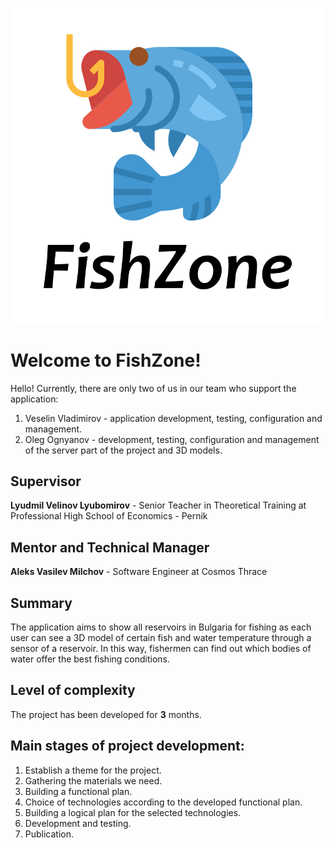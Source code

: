 ![LOGO](https://github.com/amilchov/FishZone/blob/main/fishzone_logo.png)
# Welcome to FishZone!

Hello! Currently, there are only two of us in our team who support the application:
 1. Veselin Vladimirov - application development, testing, configuration and management.
 2. Oleg Ognyanov - development, testing, configuration and management of the server part of the project and 3D models.

## Supervisor

**Lyudmil Velinov Lyubomirov** - Senior Teacher in Theoretical Training at Professional High School of Economics - Pernik

## Mentor and Technical Manager
**Aleks Vasilev Milchov** - Software Engineer at Cosmos Thrace

## Summary

The application aims to show all reservoirs in Bulgaria for fishing as each user can see a 3D model of certain fish and water temperature through a sensor of a reservoir. In this way, fishermen can find out which bodies of water offer the best fishing conditions.

## Level of complexity

The project has been developed for **3** months.

## Main stages of project development:

 1. Establish a theme for the project.
 2. Gathering the materials we need.
 3. Building a functional plan.
 4. Choice of technologies according to the developed functional plan.
 5. Building a logical plan for the selected technologies.
 6. Development and testing.
 7. Publication.
 
